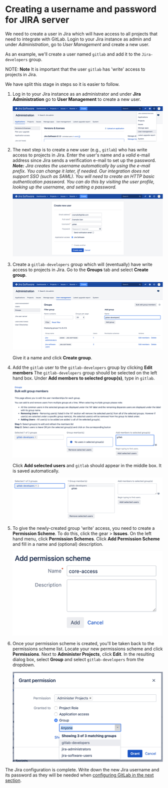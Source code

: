 # Creating a username and password for JIRA server

We need to create a user in Jira which will have access to all projects that
need to integrate with GitLab. Login to your Jira instance as admin and under
*Administration*, go to *User Management* and create a new user.

As an example, we'll create a user named `gitlab` and add it to the `Jira-developers`
group.

NOTE: **Note**
It is important that the user `gitlab` has 'write' access to projects in Jira.

We have split this stage in steps so it is easier to follow.

1. Log in to your Jira instance as an administrator and under **Jira Administration**
   go to **User Management** to create a new user.

     ![Jira user management link](img/jira_user_management_link.png)

1. The next step is to create a new user (e.g., `gitlab`) who has write access
   to projects in Jira. Enter the user's name and a _valid_ e-mail address
   since Jira sends a verification e-mail to set up the password.
   _**Note:** Jira creates the username automatically by using the e-mail
   prefix. You can change it later, if needed. Our integration does not support SSO (such as SAML). You will need to create
    an HTTP basic authentication password. You can do this by visiting the user
    profile, looking up the username, and setting a password._

     ![Jira create new user](img/jira_create_new_user.png)

1. Create a `gitlab-developers` group which will (eventually) have write access
   to projects in Jira. Go to the **Groups** tab and select **Create group**.

     ![Jira create new user](img/jira_create_new_group.png)

     Give it a name and click **Create group**.

1. Add the `gitlab` user to the `gitlab-developers` group by clicking **Edit members** 
   The `gitlab-developers` group should be selected on the left hand box. Under **Add members to selected group(s)**,
   type in `gitlab`.

     ![Jira add user to group](img/jira_add_user_to_group.png)
     
   Click **Add selected users** and `gitlab` should appear in the middle box. It 
   is saved automatically.
   
     ![Jira added user to group](img/jira_added_user_to_group.png)

1. To give the newly-created group 'write' access, you need to create a **Permission Scheme**.
   To do this, click the gear > **Issues**. On the left hand menu, click
    **Permission Schemes**. Click **Add Permission Scheme** and fill in a name
    and (optional) description.
    
     ![Jira add new permission scheme](img/jira_add_permission_scheme.png)
    
1. Once your permission scheme is created, you'll be taken back to the permissions scheme list.
   Locate your new permissions scheme and click **Permissions**. Next to **Administer Projects**, 
   click **Edit**. In the resulting dialog box, select **Group** and select `gitlab-developers`
   from the dropdown.

     ![Jira group access](img/jira_group_access.png)

The Jira configuration is complete. Write down the new Jira username and its
password as they will be needed when [configuring GitLab in the next section](jira.md#configuring-gitlab).
